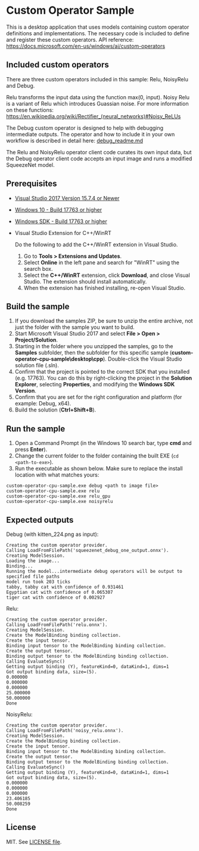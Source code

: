 # Custom Operator Sample

This is a desktop application that uses models containing custom operator definitions and implementations.
The necessary code is included to define and register these custom operators. API reference:  https://docs.microsoft.com/en-us/windows/ai/custom-operators

## Included custom operators
There are three custom operators included in this sample: Relu, NoisyRelu and Debug.

Relu transforms the input data using the function max(0, input). Noisy Relu is a variant of Relu which introduces Guassian noise.
For more information on these functions: 
https://en.wikipedia.org/wiki/Rectifier_(neural_networks)#Noisy_ReLUs

The Debug custom operator is designed to help with debugging intermediate outputs. The operator and how to include it in your own workflow is described in detail here: 
[debug_readme.md](../../debug_readme.md)

The Relu and NoisyRelu operator client code curates its own input data, but the Debug operator client code accepts an input image and runs a modified SqueezeNet model.

## Prerequisites

- [Visual Studio 2017 Version 15.7.4 or Newer](https://developer.microsoft.com/en-us/windows/downloads)
- [Windows 10 - Build 17763 or higher](https://www.microsoft.com/en-us/software-download/windowsinsiderpreviewiso)
- [Windows SDK - Build 17763 or higher](https://www.microsoft.com/en-us/software-download/windowsinsiderpreviewSDK)
- Visual Studio Extension for C++/WinRT

  Do the following to add the C++/WinRT extension in Visual Studio.
  1. Go to **Tools > Extensions and Updates**. 
  2. Select **Online** in the left pane and search for "WinRT" using the search box.
  3. Select the **C++/WinRT** extension, click **Download**, and close Visual Studio. The extension should install automatically.
  4. When the extension has finished installing, re-open Visual Studio.

## Build the sample

1. If you download the samples ZIP, be sure to unzip the entire archive, not just the folder with the sample you want to build.
2. Start Microsoft Visual Studio 2017 and select **File > Open > Project/Solution**.
3. Starting in the folder where you unzipped the samples, go to the **Samples** subfolder, then the subfolder for this specific sample (**custom-operator-cpu-sample\desktop\cpp**). Double-click the Visual Studio solution file (.sln).
4. Confirm that the project is pointed to the correct SDK that you installed (e.g. 17763). You can do this by right-clicking the project in the **Solution Explorer**, selecting **Properties**, and modifying the **Windows SDK Version**.
5. Confirm that you are set for the right configuration and platform (for example: Debug, x64).
6. Build the solution (**Ctrl+Shift+B**).

## Run the sample

1. Open a Command Prompt (in the Windows 10 search bar, type **cmd** and press **Enter**).
2. Change the current folder to the folder containing the built EXE (`cd <path-to-exe>`).
3. Run the executable as shown below. Make sure to replace the install location with what matches yours:
  ```
  custom-operator-cpu-sample.exe debug <path to image file>
  custom-operator-cpu-sample.exe relu
  custom-operator-cpu-sample.exe relu_gpu
  custom-operator-cpu-sample.exe noisyrelu
  ```

## Expected outputs
  Debug (with kitten_224.png as input): 
  ```
  Creating the custom operator provider.
  Calling LoadFromFilePath('squeezenet_debug_one_output.onnx').
  Creating ModelSession.
  Loading the image...
  Binding...
  Running the model...intermediate debug operators will be output to specified file paths
  model run took 203 ticks
  tabby, tabby cat with confidence of 0.931461
  Egyptian cat with confidence of 0.065307
  tiger cat with confidence of 0.002927
  ```
  Relu:
  ```
  Creating the custom operator provider.
  Calling LoadFromFilePath('relu.onnx').
  Creating ModelSession.
  Create the ModelBinding binding collection.
  Create the input tensor.
  Binding input tensor to the ModelBinding binding collection.
  Create the output tensor.
  Binding output tensor to the ModelBinding binding collection.
  Calling EvaluateSync()
  Getting output binding (Y), featureKind=0, dataKind=1, dims=1
  Got output binding data, size=(5).
  0.000000
  0.000000
  0.000000
  25.000000
  50.000000
  Done
  ```
  NoisyRelu:
  ```
  Creating the custom operator provider.
  Calling LoadFromFilePath('noisy_relu.onnx').
  Creating ModelSession.
  Create the ModelBinding binding collection.
  Create the input tensor.
  Binding input tensor to the ModelBinding binding collection.
  Create the output tensor.
  Binding output tensor to the ModelBinding binding collection.
  Calling EvaluateSync()
  Getting output binding (Y), featureKind=0, dataKind=1, dims=1
  Got output binding data, size=(5).
  0.000000
  0.000000
  0.000000
  23.406185
  50.008259
  Done
  ```

## License

MIT. See [LICENSE file](https://github.com/Microsoft/Windows-Machine-Learning/blob/master/LICENSE).
